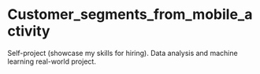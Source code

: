 # Customer_segments_from_mobile_activity
Self-project (showcase my skills for hiring). Data analysis and machine learning real-world project.


